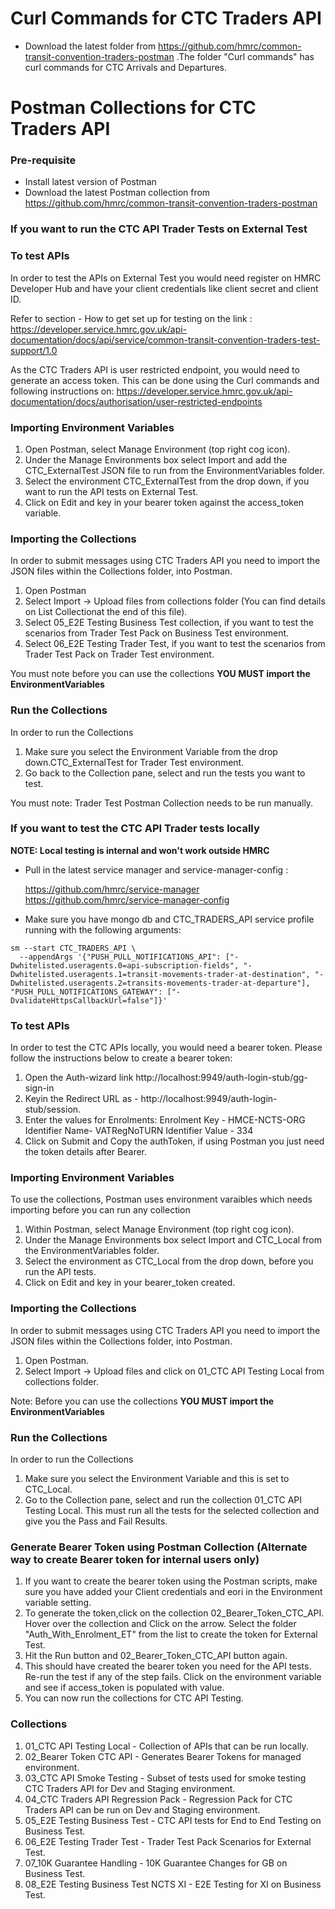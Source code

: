 
# Curl Commands for CTC Traders API

* Download the latest folder from https://github.com/hmrc/common-transit-convention-traders-postman .The folder "Curl commands" has curl commands for CTC Arrivals and Departures.

# Postman Collections for CTC Traders API

### Pre-requisite 
* Install latest version of Postman
* Download the latest Postman collection from https://github.com/hmrc/common-transit-convention-traders-postman

### If you want to run the CTC API Trader Tests on External Test

### To test APIs

In order to test the APIs on External Test you would need register on HMRC Developer Hub and have your client credentials like client secret and client ID.

Refer to section - How to get set up for testing on the link :
https://developer.service.hmrc.gov.uk/api-documentation/docs/api/service/common-transit-convention-traders-test-support/1.0

As the CTC Traders API is user restricted endpoint, you would need to generate an access token. This can be done using the Curl commands and following instructions on:
https://developer.service.hmrc.gov.uk/api-documentation/docs/authorisation/user-restricted-endpoints

### Importing Environment Variables

1. Open Postman, select Manage Environment (top right cog icon).
2. Under the Manage Environments box select Import and add the CTC_ExternalTest JSON file to run from the EnvironmentVariables folder.
3. Select the environment CTC_ExternalTest from the drop down, if you want to run the API tests on External Test.
4. Click on Edit and key in your bearer token against the access_token variable.

### Importing the Collections

In order to submit messages using CTC Traders API you need to import the JSON files within the Collections folder, into Postman.

1. Open Postman
2. Select Import -> Upload files from collections folder (You can find details on List Collectionat the end of this file).
3. Select 05_E2E Testing Business Test collection, if you want to test the scenarios from Trader Test Pack on Business Test environment.
4. Select 06_E2E Testing Trader Test, if you want to test the scenarios from Trader Test Pack on Trader Test environment.

You must note before you can use the collections **YOU MUST import the EnvironmentVariables**

### Run the Collections

In order to run the Collections 

1. Make sure you select the Environment Variable from the drop down.CTC_ExternalTest for Trader Test environment.
2. Go back to the Collection pane, select and run the tests you want to test.

You must note: Trader Test Postman Collection needs to be run manually.



### If you want to test the CTC API Trader tests locally

**NOTE: Local testing is internal and won't work outside HMRC**

* Pull in the latest service manager and service-manager-config :

  https://github.com/hmrc/service-manager
  https://github.com/hmrc/service-manager-config
  
* Make sure you have mongo db and CTC_TRADERS_API service profile running with the following arguments:

```
sm --start CTC_TRADERS_API \
  --appendArgs '{"PUSH_PULL_NOTIFICATIONS_API": ["-Dwhitelisted.useragents.0=api-subscription-fields", "-Dwhitelisted.useragents.1=transit-movements-trader-at-destination", "-Dwhitelisted.useragents.2=transits-movements-trader-at-departure"], "PUSH_PULL_NOTIFICATIONS_GATEWAY": ["-DvalidateHttpsCallbackUrl=false"]}'
```

### To test APIs

In order to test the CTC APIs locally, you would need a bearer token. Please follow the instructions below to create a bearer token:

1. Open the Auth-wizard link
   http://localhost:9949/auth-login-stub/gg-sign-in
2. Keyin the Redirect URL as -  http://localhost:9949/auth-login-stub/session.
3. Enter the values for Enrolments:
        Enrolment Key - HMCE-NCTS-ORG 
        Identifier Name- VATRegNoTURN 
        Identifier Value - 334 
4. Click on Submit and Copy the authToken, if using Postman you just need the token details after Bearer.

### Importing Environment Variables

To use the collections, Postman uses environment varaibles which needs importing before you can run any collection

1. Within Postman, select Manage Environment (top right cog icon).
2. Under the Manage Environments box select Import and CTC_Local from the EnvironmentVariables folder.
3. Select the environment as CTC_Local from the drop down, before you run the API tests. 
4. Click on Edit and key in your bearer_token created.

### Importing the Collections

In order to submit messages using CTC Traders API you need to import the JSON files within the Collections folder, into Postman.

1. Open Postman.
2. Select Import -> Upload files and click on 01_CTC API Testing Local from collections folder.

Note: Before you can use the collections **YOU MUST import the EnvironmentVariables**


### Run the Collections

In order to run the Collections 

1. Make sure you select the Environment Variable and this is set to CTC_Local.
2. Go to the Collection pane, select and run the collection 01_CTC API Testing Local. This must run all the tests for the selected collection and give you the Pass and Fail Results.

### Generate Bearer Token using Postman Collection (Alternate way to create Bearer token for internal users only)

1. If you want to create the bearer token using the Postman scripts, make sure you have added your Client credentials and eori in the Environment variable setting.
2. To generate the token,click on the collection 02_Bearer_Token_CTC_API. Hover over the collection and Click on the arrow. Select the folder "Auth_With_Enrolment_ET" from the list to create the token for External Test.
3. Hit the Run button and 02_Bearer_Token_CTC_API button again.
4. This should have created the bearer token you need for the API tests. Re-run the test if any of the step fails. Click on the environment variable and see if access_token is populated with value.
5. You can now run the collections for CTC API Testing.

### Collections

1. 01_CTC API Testing Local - Collection of APIs that can be run locally.
2. 02_Bearer Token CTC API - Generates Bearer Tokens for managed environment.
3. 03_CTC API Smoke Testing - Subset of tests used for smoke testing CTC Traders API for Dev and Staging environment.
4. 04_CTC Traders API Regression Pack - Regression Pack for CTC Traders API can be run on Dev and Staging environment.
5. 05_E2E Testing Business Test  - CTC API tests for End to End Testing on Business Test.
6. 06_E2E Testing Trader Test - Trader Test Pack Scenarios for External Test.
7. 07_10K Guarantee Handling - 10K Guarantee Changes for GB on Business Test.
8. 08_E2E Testing Business Test NCTS XI - E2E Testing for XI on Business Test.
